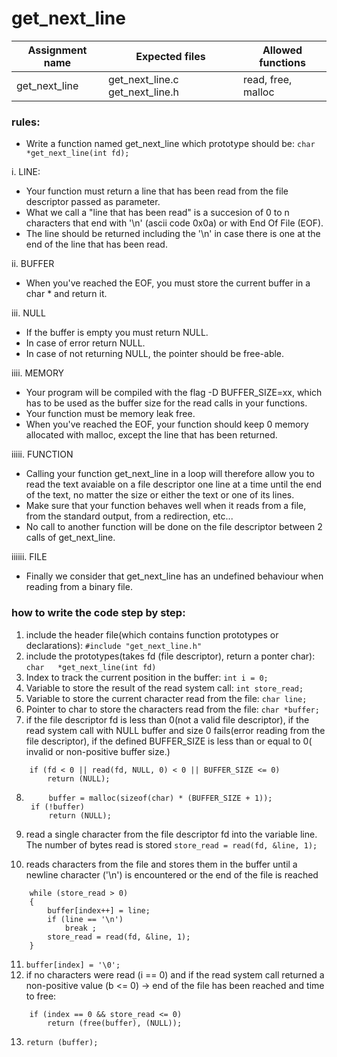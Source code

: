 # get_next_line

| Assignment name | Expected files | Allowed functions |
| --------------- | -------------  | ----------------- |
| get_next_line      | get_next_line.c get_next_line.h  | read, free, malloc |

### rules:
* Write a function named get_next_line which prototype should be: ``` char  *get_next_line(int fd); ```

i. LINE:
* Your function must return a line that has been read from the file descriptor passed as parameter.
* What we call a "line that has been read" is a succesion of 0 to n characters that end with '\n' (ascii code 0x0a) or with End Of File (EOF).
* The line should be returned including the '\n' in case there is one at the end of the line that has been read.
  
ii. BUFFER
* When you've reached the EOF, you must store the current buffer in a char * and return it.
  
iii. NULL
* If the buffer is empty you must return NULL.
* In case of error return NULL.
* In case of not returning NULL, the pointer should be free-able.
  
iiii. MEMORY
* Your program will be compiled with the flag -D BUFFER_SIZE=xx, which has to be used as the buffer size for the read calls in your functions.
* Your function must be memory leak free.
* When you've reached the EOF, your function should keep 0 memory allocated with malloc, except the line that has been returned.

iiiii. FUNCTION
* Calling your function get_next_line in a loop will therefore allow you to read the text avaiable on a file descriptor one line at a time until the end of the text, no matter the size or either the text or one of its lines.
* Make sure that your function behaves well when it reads from a file, from the standard output, from a redirection, etc...
* No call to another function will be done on the file descriptor between 2 calls of get_next_line.

iiiiii. FILE
* Finally we consider that get_next_line has an undefined behaviour when reading from a binary file.

### how to write the code step by step:
1. include the header file(which contains function prototypes or declarations): ``` #include "get_next_line.h" ```
2. include the prototypes(takes fd (file descriptor), return a ponter char): ``` char	*get_next_line(int fd) ```
3. Index to track the current position in the buffer: ``` int i = 0; ```
4. Variable to store the result of the read system call: ``` int store_read; ```
5. Variable to store the current character read from the file: ``` char	line; ```
6. Pointer to char to store the characters read from the file: ``` char	*buffer; ```
7. if the file descriptor fd is less than 0(not a valid file descriptor), if the read system call with NULL buffer and size 0 fails(error reading from the file descriptor), if the defined BUFFER_SIZE is less than or equal to 0( invalid or non-positive buffer size.)
```
	if (fd < 0 || read(fd, NULL, 0) < 0 || BUFFER_SIZE <= 0)
		return (NULL);
```
8. ```
    	buffer = malloc(sizeof(char) * (BUFFER_SIZE + 1));
	if (!buffer)
		return (NULL);
   ```
9. read a single character from the file descriptor fd into the variable line. The number of bytes read is stored ``` store_read = read(fd, &line, 1); ```

10. reads characters from the file and stores them in the buffer until a newline character ('\n') is encountered or the end of the file is reached
```
	while (store_read > 0)
	{
		buffer[index++] = line;
		if (line == '\n')
			break ;
		store_read = read(fd, &line, 1);
	}
```
11. ``` buffer[index] = '\0'; ```
12. if no characters were read (i == 0) and if the read system call returned a non-positive value (b <= 0) -> end of the file has been reached and time to free:
```
	if (index == 0 && store_read <= 0)
		return (free(buffer), (NULL));
```
13. ``` return (buffer); ```
